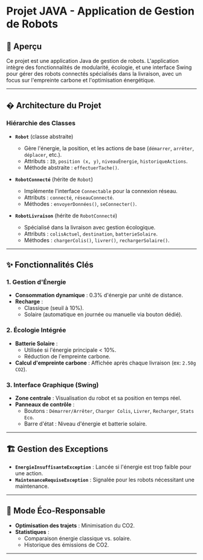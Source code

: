 
# Projet JAVA - Application de Gestion de Robots

## 📌 Aperçu
Ce projet est une application Java de gestion de robots. L'application intègre des fonctionnalités de modularité, écologie, et une interface Swing pour gérer des robots connectés spécialisés dans la livraison, avec un focus sur l'empreinte carbone et l'optimisation énergétique.

---

## � Architecture du Projet

### Hiérarchie des Classes
- **`Robot`** (classe abstraite)  
  - Gère l'énergie, la position, et les actions de base (`démarrer`, `arrêter`, `déplacer`, etc.).  
  - Attributs : `ID`, `position (x, y)`, `niveauÉnergie`, `historiqueActions`.  
  - Méthode abstraite : `effectuerTache()`.

- **`RobotConnecté`** (hérite de `Robot`)  
  - Implémente l'interface `Connectable` pour la connexion réseau.  
  - Attributs : `connecté`, `réseauConnecté`.  
  - Méthodes : `envoyerDonnées()`, `seConnecter()`.

- **`RobotLivraison`** (hérite de `RobotConnecté`)  
  - Spécialisé dans la livraison avec gestion écologique.  
  - Attributs : `colisActuel`, `destination`, `batterieSolaire`.  
  - Méthodes : `chargerColis()`, `livrer()`, `rechargerSolaire()`.

---

## ✨ Fonctionnalités Clés

### 1. **Gestion d'Énergie**
- **Consommation dynamique** : 0.3% d'énergie par unité de distance.  
- **Recharge** :  
  - Classique (seuil à 10%).  
  - Solaire (automatique en journée ou manuelle via bouton dédié).  

### 2. **Écologie Intégrée**
- **Batterie Solaire** :  
  - Utilisée si l'énergie principale < 10%.  
  - Réduction de l'empreinte carbone.  
- **Calcul d'empreinte carbone** : Affichée après chaque livraison (ex: `2.50g CO2`).  

### 3. **Interface Graphique (Swing)**
- **Zone centrale** : Visualisation du robot et sa position en temps réel.  
- **Panneaux de contrôle** :  
  - Boutons : `Démarrer/Arrêter`, `Charger Colis`, `Livrer`, `Recharger`, `Stats Eco`.  
  - Barre d'état : Niveau d'énergie et batterie solaire.  

---

## 🏗️ Gestion des Exceptions
- **`EnergieInsuffisanteException`** : Lancée si l'énergie est trop faible pour une action.  
- **`MaintenanceRequiseException`** : Signalée pour les robots nécessitant une maintenance.  

---

## 🌱 Mode Éco-Responsable
- **Optimisation des trajets** : Minimisation du CO2.  
- **Statistiques** :  
  - Comparaison énergie classique vs. solaire.  
  - Historique des émissions de CO2.  

---
